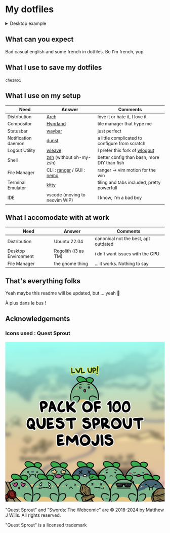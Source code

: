 # My dotfiles

<details>
<summary>Desktop example</summary>

![exemple](ressources/exemple.jpg)

[![swordsShoutout](ressources/_TwitchShoutout.png)](https://swordscomic.com)

</details>


## What can you expect

Bad casual english and some french in dotfiles. Bc I'm french, yup.

## What I use to save my dotfiles

`chezmoi`

## What I use on my setup

| Need | Answer | Comments |
|------|--------|----------|
| Distribution | [Arch](https://archlinux.org/) | love it or hate it, I love it |
| Compositor | [Hyprland](https://hyprland.org/) | tile manager that hype me |
| Statusbar | [waybar](https://github.com/Alexays/Waybar) | just perfect |
| Notification daemon | [dunst](https://dunst-project.org/) | a little complicated to configure from scratch |
| Logout Utility | [wleave](https://github.com/AMNatty/wleave) | I prefer this fork of [wlogout](https://github.com/ArtsyMacaw/wlogout) |
| Shell | [zsh](https://www.zsh.org/) (without oh-my-zsh) | better config than bash, more DIY than fish |
| File Manager | CLI : [ranger](https://ranger.fm/) / GUI : [nemo](https://github.com/linuxmint/nemo) | ranger -> vim motion for the win |
| Terminal Emulator | [kitty](https://sw.kovidgoyal.net/kitty/) | tiling and tabs included, pretty powerfull |
| IDE | vscode (moving to neovim WIP) | I know, I'm a bad boy |

## What I accomodate with at work

| Need | Answer | Comments |
|------|--------|----------|
| Distribution | Ubuntu 22.04 | canonical not the best, apt outdated |
| Desktop Environment | Regolith (i3 as TM) | i dn't want issues with the GPU |
| File Manager | the gnome thing | ... it works. Nothing to say |

## That's everything folks

Yeah maybe this readme will be updated, but ... yeah :shrug:

À plus dans le bus !

## Acknowledgements

### Icons used : Quest Sprout

[![questSproutPack100](ressources/_Pack100.png)](https://ko-fi.com/s/9f790faf39)

"Quest Sprout" and "Swords: The Webcomic" are © 2018-2024 by Matthew J Wills.
All rights reserved.

"Quest Sprout" is a licensed trademark
